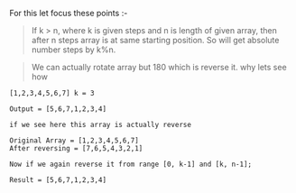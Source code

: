 For this let focus these points :-

> If k > n, where k is given steps and n is length of given array, then after n steps array is at same starting position. So will get absolute number steps by k%n.

> We can actually rotate array but 180 which is reverse it. why lets see how

``` 
[1,2,3,4,5,6,7] k = 3

Output = [5,6,7,1,2,3,4]

if we see here this array is actually reverse

Original Array = [1,2,3,4,5,6,7]
After reversing = [7,6,5,4,3,2,1]

Now if we again reverse it from range [0, k-1] and [k, n-1];

Result = [5,6,7,1,2,3,4]

```
